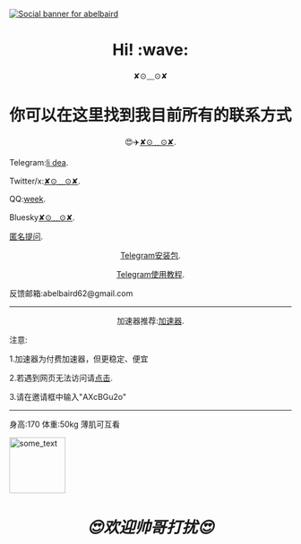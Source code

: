 [![Social banner for
abelbaird](https://github.com/abelbaird/medium/blob/main/svg-gobbler.svg)](https://github.com/abelbaird/abelbaird/blob/main/README.md)
<h1 align='center'> Hi! :wave:</h1>
<p align='center'>
✘⊙﹏⊙✘
</p>
<h1 align='center'>你可以在这里找到我目前所有的联系方式</h1>
<p align='center'>😍✈️<a href="#">✘⊙﹏⊙✘</a>.</p>
<p align='center1'>Telegram:<a href="https://t.me/PJP2064860">li dea</a>.</p>

<p align='center1'>Twitter/x:<a href="https://x.com/beiji1328?t=NCKYbPgmCFOMcjlPuX6iSQ&s=09">✘⊙﹏⊙✘</a>.</p>
<p align='center1'>QQ:<a href="https://qm.qq.com/q/8vicAZQHkc">week</a>.</p>
<p align='center1'>Bluesky<a href="https://bsky.app/profile/lidear.bsky.social">✘⊙﹏⊙✘</a>.</p>
<p align='center1'><a href="https://ngl.link/ideal2025/yourcrush">匿名提问</a>.</p>
<p align='center'><a href="https://telegram.org/android">Telegram安装包</a>.</p>
<p align='center'><a href="https://github.com/abelbaird/Telegram/blob/main/README.md">Telegram使用教程</a>.</p>
<p>反馈邮箱:abelbaird62@gmail.com</p>
<hr>
<p align='center'>加速器推荐:<a href="https://w1.lypyf.com/#/register?code=Xm8qa2dC">加速器</a>.</p></hr>
<p align='center1'>注意:</p>
<p>1.加速器为付费加速器，但更稳定、便宜</p>
<p>2.若遇到网页无法访问请<a href="https://xn--kbtz0ztjtvlp.com/">点击</a>.</P>
<p>3.请在邀请框中输入"AXcBGu2o"</p>
<hr></hr>
<p>身高:170   体重:50kg
薄肌可互看</p>
<img src="https://github.com/abelbaird/medium/blob/main/1721569577419.jpg" alt="some_text" width="100" height="100">


<h1 align='center'><i>😍欢迎帅哥打扰😍</i></h1>				<br>
					
